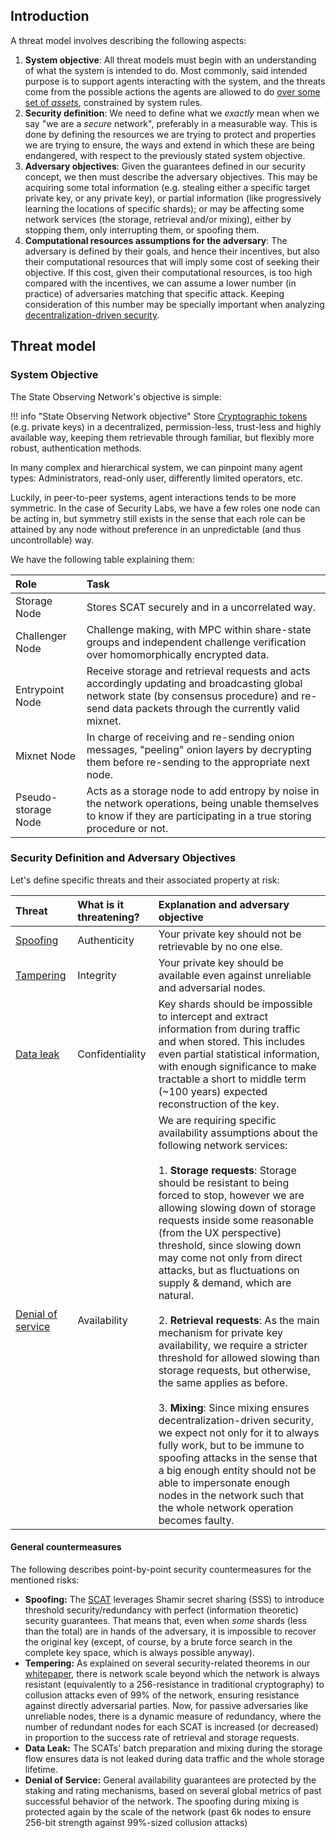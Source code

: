 ## Introduction
A threat model involves describing the following aspects:

1. **System objective**: All threat models must begin with an understanding of what the system is intended to do. Most commonly, said intended purpose is to support agents interacting with the system, and the threats come from the possible actions the agents are allowed to do <u>over some set of *assets*</u>, constrained by system rules.
2. **Security definition**: We need to define what we *exactly* mean when we say "we are a *secure* network", preferably in a measurable way. This is done by defining the resources we are trying to protect and properties we are trying to ensure, the ways and extend in which these are being endangered, with respect to the previously stated system objective.
3. **Adversary objectives**: Given the guarantees defined in our security concept, we then must describe the adversary objectives. This may be acquiring some total information (e.g. stealing either a specific target private key, or any private key), or partial information (like progressively learning the locations of specific shards); or may be affecting some network services (the storage, retrieval and/or mixing), either by stopping them, only interrupting them, or spoofing them.
4. **Computational resources assumptions for the adversary**: The adversary is defined by their goals, and hence their incentives, but also their computational resources that will imply some cost of seeking their objective. If this cost, given their computational resources, is too high compared with the incentives, we can assume a lower number (in practice) of adversaries matching that specific attack. Keeping consideration of this number may be specially important when analyzing [decentralization-driven security](../overview#decentralization-driven-security).

## Threat model
### System Objective

The State Observing Network's objective is simple: 

!!! info "State Observing Network objective"
    Store [Cryptographic tokens](../overview#cryptographic-token) (e.g. private keys) in a decentralized, permission-less, trust-less and highly available way, keeping them retrievable through familiar, but flexibly more robust, authentication methods.

In many complex and hierarchical system, we can pinpoint many agent types: Administrators, read-only user, differently limited operators, etc. 

Luckily, in peer-to-peer systems, agent interactions tends to be more symmetric. In the case of Security Labs, we have a few roles one node can be acting in, but symmetry still exists in the sense that each role can be attained by any node without preference in an unpredictable (and thus uncontrollable) way. 

We have the following table explaining them:

| Role | Task |
|:-----|:-----|
| Storage Node | Stores SCAT securely and in a uncorrelated way. | 
| Challenger Node | Challenge making, with MPC within share-state groups and independent challenge verification over homomorphically encrypted data. |
| Entrypoint Node | Receive storage and retrieval requests and acts accordingly updating and broadcasting global network state (by consensus procedure) and re-send data packets through the currently valid mixnet. |
| Mixnet Node | In charge of receiving and re-sending onion messages, "peeling" onion layers by decrypting them before re-sending to the appropriate next node. |
| Pseudo-storage Node | Acts as a storage node to add entropy by noise in the network operations, being unable themselves to know if they are participating in a true storing procedure or not. | 

<!-- These roles interact differently with the relevant system resources. These resources are:

| Resource |  -->

### Security Definition and Adversary Objectives

Let's define specific threats and their associated property at risk:

| Threat | What is it threatening? | Explanation and adversary objective | 
|:-------|:------------------------|:------------|
| [Spoofing](https://en.wikipedia.org/wiki/Spoofing_attack) | Authenticity | Your private key should not be retrievable by no one else. | 
| [Tampering](https://en.wikipedia.org/wiki/Tampering_(crime))| Integrity | Your private key should be available even against unreliable and adversarial nodes. |
| [Data leak](https://en.wikipedia.org/wiki/Data_leak) | Confidentiality | Key shards should be impossible to intercept and extract information from during traffic and when stored. This includes even partial statistical information, with enough significance to make tractable a short to middle term (~100 years) expected reconstruction of the key. |
| [Denial of service](https://en.wikipedia.org/wiki/Denial-of-service_attack) | Availability | We are requiring specific availability assumptions about the following network services: <br><br> 1. **Storage requests**: Storage should be resistant to being forced to stop, however we are allowing slowing down of storage requests inside some reasonable (from the UX perspective) threshold, since slowing down may come not only from direct attacks, but as fluctuations on supply & demand, which are natural. <br><br> 2. **Retrieval requests**: As the main mechanism for private key availability, we require a stricter threshold for allowed slowing than storage requests, but otherwise, the same applies as before. <br><br> 3. **Mixing**: Since mixing ensures decentralization-driven security, we expect not only for it to always fully work, but to be immune to spoofing attacks in the sense that a big enough entity should not be able to impersonate enough nodes in the network such that the whole network operation becomes faulty.|

<!-- Here we have  -->

#### General countermeasures

The following describes point-by-point security countermeasures for the mentioned risks:

- **Spoofing:** The [SCAT](../overview#state-change-authentication-token) leverages Shamir secret sharing (SSS) to introduce threshold security/redundancy with perfect (information theoretic) security guarantees. That means that, even when *some* shards (less than the total) are in hands of the adversary, it is impossible to recover the original key (except, of course, by a brute force search in the complete key space, which is always possible anyway).
- **Tempering:** As explained on several security-related theorems in our [whitepaper](https://docsend.com/view/dbk48wukd3ivd3ad), there is network scale beyond which the network is always resistant (equivalently to a 256-resistance in traditional cryptography) to collusion attacks even of 99% of the network, ensuring resistance against directly adversarial parties. Now, for passive adversaries like unreliable nodes, there is a dynamic measure of redundancy, where the number of redundant nodes for each SCAT is increased (or decreased) in proportion to the success rate of retrieval and storage requests.
- **Data Leak:** The SCATs' batch preparation and mixing during the storage flow ensures data is not leaked during data traffic and the whole storage lifetime. 
- **Denial of Service:** General availability guarantees are protected by the staking and rating mechanisms, based on several global metrics of past successful behavior of the network. The spoofing during mixing is protected again by the scale of the network (past 6k nodes to ensure 256-bit strength against 99%-sized collusion attacks)

<!-- ### Computational resources assumptions TODO-->


